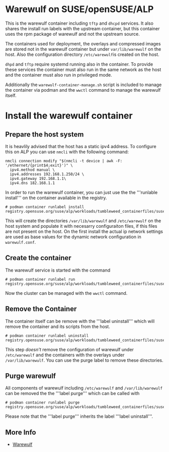 # Warewulf on SUSE/openSUSE/ALP
This is the warewulf container including `tftp` and `dhcpd` services. It also shares the install run labels with the upstream container, but this container uses the rpm package of warewulf and not the upstream source.

The containers used for deployment, the overlays and compressed images are stored not in the warewulf container but under `var/lib/warewulf` on the host. Also the configuration directory `/etc/warewulf`is created on the host.

`dhpd` and `tftp` require systemd running also in the container. To provide these services the container must also run in the same network as the host and the container must also run in privileged mode.

Additionally the `warewulf-container-manage.sh` script is included to manage the container via podman and the `wwctl` command to manage the warewulf itself.

# Install the warewulf container

## Prepare the host system

It is heavlily advised that the host has a static ipv4 address. To configure this on ALP
you can use `nmcli` with the following command:
```
nmcli connection modify "$(nmcli -t device | awk -F: '/ethernet/{print$4;exit}')" \
  ipv4.method manual \
  ipv4.addresses 192.168.1.250/24 \
  ipv4.gateway 192.168.1.1\
  ipv4.dns 182.168.1.1
```

In order to run the warewulf container, you can just use the the '''runlable install''' on the container available in the registry.
```
# podman container runlabel install registry.opensuse.org/suse/alp/workloads/tumbleweed_containerfiles/suse/alp/workloads/warewlf:latest
```
This will create the directories `/var/lib/warewulf` and `/etc/warewulf` on the host system and populate it with necesarry configuraiton files, if this files are not present on the host.
On the first install the actual ip network settings are used as base values for the dynamic
network configuration in `warewulf.conf`.

## Create the container

The warewulf service is started with the command
```
# podman container runlabel run registry.opensuse.org/suse/alp/workloads/tumbleweed_containerfiles/suse/alp/workloads/warewlf:latest
```
Now the cluster can be managed with the `wwctl` command.

## Remove the Container

The container itself can be remove with the '''label uninstall''' which will remove the container and its scripts from the host.
```
# podman container runlabel uninstall registry.opensuse.org/suse/alp/workloads/tumbleweed_containerfiles/suse/alp/workloads/warewlf:latest
```

This step *doesn't* remove the configuration of warewulf under `/etc/warewulf` and the containers with the overlays under `/var/lib/warewulf`. You can use the purge label to remove these directories.

## Purge warewulf

All components of warewulf including `/etc/warewulf` and `/var/lib/warewulf` can be removed the the '''label purge''' which can be called with
```
# podman container runlabel purge registry.opensuse.org/suse/alp/workloads/tumbleweed_containerfiles/suse/alp/workloads/warewlf:latest
```
Please note that the '''label purge''' inherits the label '''label uninstall'''.



## More Info

* [Warewulf](https://github.com/warewulf/warewulf)
